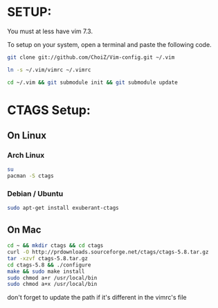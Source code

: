 <h1>SETUP:</h1>

You must at less have vim 7.3.

To setup on your system, open a terminal and paste the following code.

```bash
git clone git://github.com/ChoiZ/Vim-config.git ~/.vim

ln -s ~/.vim/vimrc ~/.vimrc

cd ~/.vim && git submodule init && git submodule update
```

<h1>CTAGS Setup:</h1>


<h2>On Linux</h2>

<h3>Arch Linux</h3>

```bash
su
pacman -S ctags
```

<h3>Debian / Ubuntu</h3>

```bash
sudo apt-get install exuberant-ctags
```  

<h2>On Mac</h2>

```bash
cd ~ && mkdir ctags && cd ctags
curl -O http://prdownloads.sourceforge.net/ctags/ctags-5.8.tar.gz
tar -xzvf ctags-5.8.tar.gz
cd ctags-5.8 && ./configure
make && sudo make install
sudo chmod a+r /usr/local/bin
sudo chmod a+x /usr/local/bin
```

don't forget to update the path if it's different in the vimrc's file
